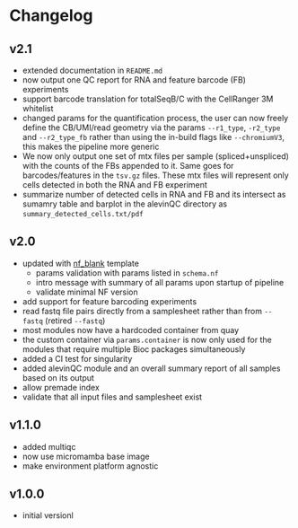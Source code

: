 # Changelog
## v2.1
- extended documentation in `README.md`
- now output one QC report for RNA and feature barcode (FB) experiments
- support barcode translation for totalSeqB/C with the CellRanger 3M whitelist
- changed params for the quantification process, the user can now freely define the CB/UMI/read geometry via the params `--r1_type`, `-r2_type` and `--r2_type_fb` rather than using the in-build flags like `--chromiumV3`, this makes the pipeline more generic
- We now only output one set of mtx files per sample (spliced+unspliced) with the counts of the FBs appended to it. Same goes for barcodes/features in the `tsv.gz` files. These mtx files will represent only cells detected in both the RNA and FB experiment
- summarize number of detected cells in RNA and FB and its intersect as sumamry table and barplot in the alevinQC directory as `summary_detected_cells.txt/pdf`
## v2.0
- updated with [nf_blank](https://github.com/ATpoint/nf_blank) template
  - params validation with params listed in `schema.nf`
  - intro message with summary of all params upon startup of pipeline
  - validate minimal NF version
- add support for feature barcoding experiments
- read fastq file pairs directly from a samplesheet rather than from `--fastq` (retired `--fastq`)
- most modules now have a hardcoded container from quay
- the custom container via `params.container` is now only used for the modules that require multiple Bioc packages simultaneously
- added a CI test for singularity
- added alevinQC module and an overall summary report of all samples based on its output
- allow premade index
- validate that all input files and samplesheet exist
## v1.1.0
- added multiqc
- now use micromamba base image
- make environment platform agnostic
## v1.0.0
- initial versionl
